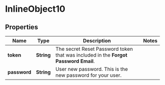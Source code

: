 

# InlineObject10

## Properties

Name | Type | Description | Notes
------------ | ------------- | ------------- | -------------
**token** | **String** | The secret Reset Password token that was included in the **Forgot Password Email**. | 
**password** | **String** | User new password. This is the new password for your user. | 




